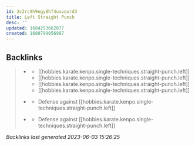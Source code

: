 ```yaml
---
id: 2c2rc9h9egy8hf4uxvourd3
title: Left Straight Punch
desc: ''
updated: 1684253662077
created: 1680799056987
---
```


## Backlinks

> - [](..\forms\hobbies.karate.kenpo.forms.long-form-1.md)
>   - [[hobbies.karate.kenpo.single-techniques.straight-punch.left]]
>   - [[hobbies.karate.kenpo.single-techniques.straight-punch.left]]
>   - [[hobbies.karate.kenpo.single-techniques.straight-punch.left]]
>   - [[hobbies.karate.kenpo.single-techniques.straight-punch.left]]
>    
> - [](..\techniques\hobbies.karate.kenpo.techniques.shielding-hammer.md)
>   - Defense against [[hobbies.karate.kenpo.single-techniques.straight-punch.left]]
>    
> - [](..\techniques\reversing-mace.md)
>   - Defense against [[hobbies.karate.kenpo.single-techniques.straight-punch.left]]

_Backlinks last generated 2023-06-03 15:26:25_
